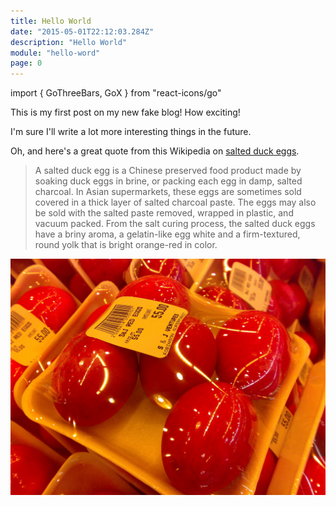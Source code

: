 ```yaml
---
title: Hello World
date: "2015-05-01T22:12:03.284Z"
description: "Hello World"
module: "hello-word"
page: 0
---
```


import { GoThreeBars, GoX } from "react-icons/go"

This is my first post on my new fake blog! How exciting!

<GoThreeBars/>

I'm sure I'll write a lot more interesting things in the future.

Oh, and here's a great quote from this Wikipedia on
[salted duck eggs](http://en.wikipedia.org/wiki/Salted_duck_egg).

> A salted duck egg is a Chinese preserved food product made by soaking duck
> eggs in brine, or packing each egg in damp, salted charcoal. In Asian
> supermarkets, these eggs are sometimes sold covered in a thick layer of salted
> charcoal paste. The eggs may also be sold with the salted paste removed,
> wrapped in plastic, and vacuum packed. From the salt curing process, the
> salted duck eggs have a briny aroma, a gelatin-like egg white and a
> firm-textured, round yolk that is bright orange-red in color.

![Chinese Salty Egg](./salty_egg.jpg)
